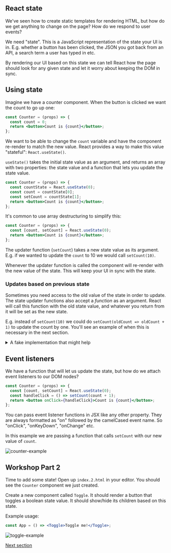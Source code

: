 ## React state

We've seen how to create static templates for rendering HTML, but how do we get anything to change on the page? How do we respond to user events?

We need "state". This is a JavaScript representation of the state your UI is in. E.g. whether a button has been clicked, the JSON you got back from an API, a search term a user has typed in etc.

By rendering our UI based on this state we can tell React how the page should look for any given state and let it worry about keeping the DOM in sync.

## Using state

Imagine we have a counter component. When the button is clicked we want the count to go up one:

```jsx
const Counter = (props) => {
  const count = 0;
  return <button>Count is {count}</button>;
};
```

We want to be able to change the `count` variable and have the component re-render to match the new value. React provides a way to make this value "stateful": `React.useState()`.

`useState()` takes the initial state value as an argument, and returns an array with two properties: the state value and a function that lets you update the state value.

```jsx
const Counter = (props) => {
  const countState = React.useState(0);
  const count = countState[0];
  const setCount = countState[1];
  return <button>Count is {count}</button>;
};
```

It's common to use array destructuring to simplify this:

```jsx
const Counter = (props) => {
  const [count, setCount] = React.useState(0);
  return <button>Count is {count}</button>;
};
```

The updater function (`setCount`) takes a new state value as its argument. E.g. if we wanted to update the `count` to 10 we would call `setCount(10)`.

Whenever the updater function is called the component will re-render with the new value of the state. This will keep your UI in sync with the state.

### Updates based on previous state

Sometimes you need access to the old value of the state in order to update. The state updater functions also accept a _function_ as an argument. React will call this function with the old state value, and whatever you return from it will be set as the new state.

E.g. instead of `setCount(10)` we could do `setCount(oldCount => oldCount + 1)` to update the count by one. You'll see an example of when this is necessary in the next section.

<details>
  <summary>A fake implementation that might help</summary>
  
```js
function useState(initialState) {
  // keep track of a state value
  let state = initialState;
  // create a function that can update the state
  function setState(update) {
    // if the user passed a function we call it with the old state
    // then set the return value of the function as the new state
    if (typeof update === "function") {
      const newState = update(state);
      state = newState;
    } else {
      // otherwise we just directly update the state
      state = update;
    }
    // some magic React internal that will cause your component function to re-run
    // this allows your component to get the updated value
    rerenderTheComponentSomehow();
  }
  // return the state and updater function in an array for convenience
  return [state, setState];
}
```
  
</details>

## Event listeners

We have a function that will let us update the state, but how do we attach event listeners to our DOM nodes?

```jsx
const Counter = (props) => {
  const [count, setCount] = React.useState(0);
  const handleClick = () => setCount(count + 1);
  return <button onClick={handleClick}>Count is {count}</button>;
};
```

You can pass event listener functions in JSX like any other property. They are always formatted as "on" followed by the camelCased event name. So "onClick", "onKeyDown", "onChange" etc.

In this example we are passing a function that calls `setCount` with our new value of `count`.

![counter-example](https://user-images.githubusercontent.com/9408641/57850062-e9281100-77d4-11e9-81cc-befd42f1faf7.gif)

## Workshop Part 2

Time to add some state! Open up `index.2.html` in your editor. You should see the `Counter` component we just created.

Create a new component called `Toggle`. It should render a button that toggles a boolean state value. It should show/hide its children based on this state.

Example usage:

```jsx
const App = () => <Toggle>Toggle me!</Toggle>;
```

![toggle-example](https://user-images.githubusercontent.com/9408641/57849940-98b0b380-77d4-11e9-86ef-315861f60489.gif)

[Next section](/04-perfect-effects)
